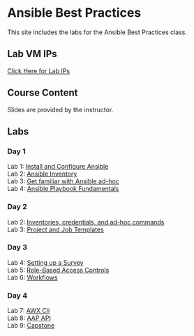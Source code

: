 # Ansible Best Practices

This site includes the labs for the Ansible Best Practices class.   

## Lab VM IPs
[Click Here for Lab IPs](Lab_VMs.pdf)


## Course Content   
Slides are provided by the instructor.

## Labs   
### Day 1      
Lab 1: [Install and Configure Ansible](labs/setup-ansible/)   
Lab 2: [Ansible Inventory](labs/inventory/)   
Lab 3: [Get familiar with Ansible ad-hoc](labs/ad-hoc/)   
Lab 4: [Ansible Playbook Fundamentals](labs/playbook-basics/)   

### Day 2      
Lab 2: [Inventories, credentials, and ad-hoc commands](labs/aap-inventory-creds-ad-hoc/)   
Lab 3: [Project and Job Templates](labs/aap-projects-templates-jobs/)   

### Day 3     
Lab 4: [Setting up a Survey](labs/aap-surveys/)   
Lab 5: [Role-Based Access Controls](labs/aap-rbac/)   
Lab 6: [Workflows](labs/aap-workflows/)   


### Day 4      
Lab 7: [AWX Cli](labs/aap-cli/)   
Lab 8: [AAP API](labs/aap-api)   
Lab 9: [Capstone](labs/aap-capstone/)   
